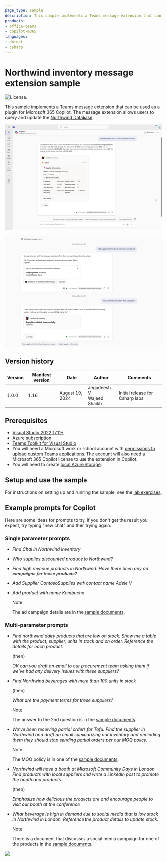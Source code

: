 ```yaml
---
page_type: sample
description: This sample implements a Teams message extension that can be used as a plugin for Microsoft 365 Copilot. The message extension allows users to query and update the Northwind Database.
products:
- office-teams
- copilot-m365
languages:
- dotnet
- csharp
---
```


# Northwind inventory message extension sample

![License.](https://img.shields.io/badge/license-MIT-green.svg)

This sample implements a Teams message extension that can be used as a plugin for Microsoft 365 Copilot. The message extension allows users to query and update the [Northwind Database](https://learn.microsoft.com/dotnet/framework/data/adonet/sql/linq/downloading-sample-databases).

![Screenshot of the sample extension working in Copilot in Microsoft Teams](./lab/images/03-03a-response-on-chai.png)

![Screenshot of the sample extension with action to add a supplier in Microsoft 365 Copilot in Teams](./assets/action-me-plugin.png)

## Version history

Version|Manifest version|Date|Author|Comments
-------|--|--|----|--------
1.0.0|1.16|August 19, 2024 |Jegadeesh V <br/> Wajeed Shaikh|Initial release for Csharp labs

## Prerequisites

- [Visual Studio 2022 17.11+](https://visualstudio.microsoft.com)
- [Azure subscription](https://portal.azure.com)
- [Teams Toolkit for Visual Studio](https://learn.microsoft.com/microsoftteams/platform/toolkit/toolkit-v4/install-teams-toolkit-vs?pivots=visual-studio-v17-7)
- You will need a Microsoft work or school account with [permissions to upload custom Teams applications](https://learn.microsoft.com/microsoftteams/platform/concepts/build-and-test/prepare-your-o365-tenant#enable-custom-teams-apps-and-turn-on-custom-app-uploading). The account will also need a Microsoft 365 Copilot license to use the extension in Copilot.
- You will need to create [local Azure Storage](https://learn.microsoft.com/azure/storage/common/storage-use-azurite?tabs=visual-studio%2Cblob-storage#running-azurite-from-an-aspnet-project).

## Setup and use the sample

For instructions on setting up and running the sample, see the [lab exercises](./lab/Exercise%2000%20-%20Welcome.md).

## Example prompts for Copilot

Here are some ideas for prompts to try. If you don't get the result you expect, try typing "new chat" and then trying again.

### Single parameter prompts

- *Find Chai in Northwind Inventory*

- *Who supplies discounted produce to Northwind?*

- *Find high revenue products in Northwind. Have there been any ad campaigns for these products?*

- *Add Supplier ContosoSupplies with contact name Adele V*

- *Add product with name Kombucha*

  > [!NOTE]
  > The ad campaign details are in the [sample documents](./sampleDocs/).

### Multi-parameter prompts

- *Find northwind dairy products that are low on stock. Show me a table with the product, supplier, units in stock and on order. Reference the details for each product.*

  (then)

  *OK can you draft an email to our procurement team asking them if we've had any delivery issues with these suppliers?*

- *Find Northwind beverages with more than 100 units in stock*

  (then)

  *What are the payment terms for these suppliers?*

  > [!NOTE]
  > The answer to the 2nd question is in the [sample documents](./sampleDocs/).

- *We’ve been receiving partial orders for Tofu. Find the supplier in Northwind and draft an email summarizing our inventory and reminding them they should stop sending partial orders per our MOQ policy.*

  > [!NOTE]
  > The MOQ policy is in one of the [sample documents](./sampleDocs/).

- *Northwind will have a booth at Microsoft Community Days  in London. Find products with local suppliers and write a LinkedIn post to promote the booth and products.*

  (then)

  *Emphasize how delicious the products are and encourage people to visit our booth at the conference*

- *What beverage is high in demand due to social media that is low stock in Northwind in London. Reference the product details to update stock.*

  > [!NOTE]
  > There is a document that discusses a social media campaign for one of the products in the [sample documents](./sampleDocs/).

![](https://m365-visitor-stats.azurewebsites.net/SamplesGallery/officedev-copilot-for-m365-plugins-samples-msgext-northwind-inventory-action-csharp)